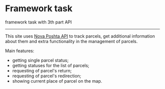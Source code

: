# Framework task

framework task with 3th part API

---

This site uses [Nova Poshta API](https://devcenter.novaposhta.ua/start) to track parcels, get additional information about them and extra functionality in the management of parcels.

Main features:

- getting single parcel status;
- getting statuses for the list of parcels;
- requesting of parcel's return;
- requesting of parcel's redirection;
- showing current place of parcel on the map.
